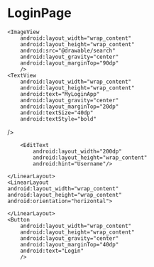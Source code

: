 # LoginPage
<?xml version="1.0" encoding="utf-8"?>
<LinearLayout xmlns:android="http://schemas.android.com/apk/res/android"
    xmlns:app="http://schemas.android.com/apk/res-auto"
    xmlns:tools="http://schemas.android.com/tools"
    android:layout_width="match_parent"
    android:layout_height="match_parent"
    android:orientation="vertical"
    tools:context=".MainActivity">


    <ImageView
        android:layout_width="wrap_content"
        android:layout_height="wrap_content"
        android:src="@drawable/search"
        android:layout_gravity="center"
        android:layout_marginTop="90dp"
        />
    <TextView
        android:layout_width="wrap_content"
        android:layout_height="wrap_content"
        android:text="MyLoginApp"
        android:layout_gravity="center"
        android:layout_marginTop="20dp"
        android:textSize="40dp"
        android:textStyle="bold"
/>
    <LinearLayout
        android:layout_width="wrap_content"
        android:layout_height="wrap_content"
        android:orientation="horizontal">
        <ImageView
            android:layout_width="48dp"
            android:layout_height="48dp"
            android:src="@drawable/login"
            android:layout_marginLeft="30dp"/>

        <EditText
            android:layout_width="200dp"
            android:layout_height="wrap_content"
            android:hint="Username"/>

    </LinearLayout>
    <LinearLayout
    android:layout_width="wrap_content"
    android:layout_height="wrap_content"
    android:orientation="horizontal">

<ImageView
    android:layout_width="48dp"
    android:layout_height="48dp"
    android:src="@drawable/key"
    android:layout_marginTop="20dp"
    android:layout_marginLeft="30dp"/>
    <EditText
        android:layout_width="200dp"
        android:layout_height="wrap_content"
        android:hint="Password"/>

    </LinearLayout>
    <Button
        android:layout_width="wrap_content"
        android:layout_height="wrap_content"
        android:layout_gravity="center"
        android:layout_marginTop="40dp"
        android:text="Login"
        />
</LinearLayout>
